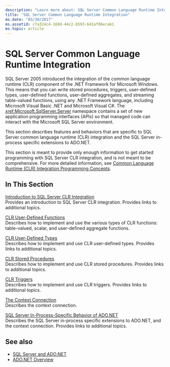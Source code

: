 ```yaml
---
description: "Learn more about: SQL Server Common Language Runtime Integration"
title: "SQL Server Common Language Runtime Integration"
ms.date: "03/30/2017"
ms.assetid: c7a324c4-160d-44c2-b593-641af06eca61
ms.topic: article
---
```

# SQL Server Common Language Runtime Integration

SQL Server 2005 introduced the integration of the common language runtime (CLR) component of the .NET Framework for Microsoft Windows. This means that you can write stored procedures, triggers, user-defined types, user-defined functions, user-defined aggregates, and streaming table-valued functions, using any .NET Framework language, including Microsoft Visual Basic .NET and Microsoft Visual C#. The <xref:Microsoft.SqlServer.Server> namespace contains a set of new application programming interfaces (APIs) so that managed code can interact with the Microsoft SQL Server environment.  
  
 This section describes features and behaviors that are specific to SQL Server common language runtime (CLR) integration and the SQL Server in-process specific extensions to ADO.NET.  
  
 This section is meant to provide only enough information to get started programming with SQL Server CLR integration, and is not meant to be comprehensive. For more detailed information, see [Common Language Runtime (CLR) Integration Programming Concepts](/sql/relational-databases/clr-integration/common-language-runtime-clr-integration-programming-concepts).
  
## In This Section  

 [Introduction to SQL Server CLR Integration](introduction-to-sql-server-clr-integration.md)  
 Provides an introduction to SQL Server CLR integration. Provides links to additional topics.  
  
 [CLR User-Defined Functions](clr-user-defined-functions.md)  
 Describes how to implement and use the various types of CLR functions: table-valued, scalar, and user-defined aggregate functions.  
  
 [CLR User-Defined Types](clr-user-defined-types.md)  
 Describes how to implement and use CLR user-defined types. Provides links to additional topics.  
  
 [CLR Stored Procedures](clr-stored-procedures.md)  
 Describes how to implement and use CLR stored procedures. Provides links to additional topics.  
  
 [CLR Triggers](clr-triggers.md)  
 Describes how to implement and use CLR triggers. Provides links to additional topics.  
  
 [The Context Connection](the-context-connection.md)  
 Describes the context connection.  
  
 [SQL Server In-Process-Specific Behavior of ADO.NET](sql-server-in-process-specific-behavior-of-adonet.md)  
 Describes the SQL Server in-process specific extensions to ADO.NET, and the context connection. Provides links to additional topics.  
  
## See also

- [SQL Server and ADO.NET](index.md)
- [ADO.NET Overview](../ado-net-overview.md)
